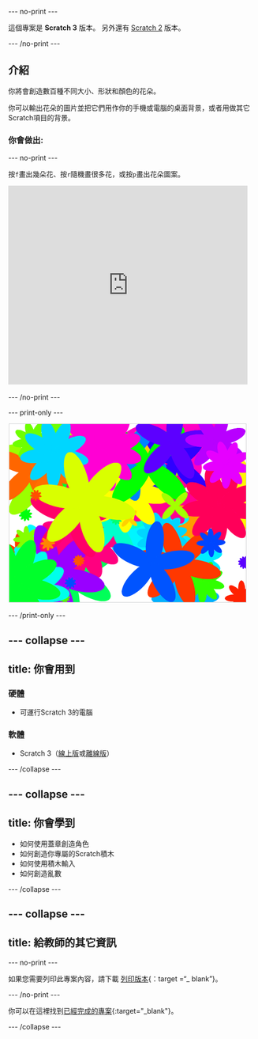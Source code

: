 \--- no-print \---

這個專案是 **Scratch 3** 版本。 另外還有 [Scratch 2](https://projects.raspberrypi.org/en/projects/flower-generator-scratch2) 版本。

\--- /no-print \---

## 介紹

你將會創造數百種不同大小、形狀和顏色的花朵。

你可以輸出花朵的圖片並把它們用作你的手機或電腦的桌面背景，或者用做其它Scratch項目的背景。

### 你會做出:

\--- no-print \---

按` f `畫出幾朵花、按` r `隨機畫很多花，或按` p `畫出花朵圖案。

<div class="scratch-preview">
  <iframe allowtransparency="true" width="485" height="402" src="https://scratch.mit.edu/projects/embed/253355932/?autostart=false" frameborder="0" scrolling="no"></iframe>
</div>

\--- /no-print \---

\--- print-only \---

![隨機花朵](images/flower-random.png)

\--- /print-only \---

## \--- collapse \---

## title: 你會用到

### 硬體

+ 可運行Scratch 3的電腦

### 軟體

+ Scratch 3（[線上版](https://rpf.io/scratch-on)或[離線版](https://rpf.io/scratch-off)）

\--- /collapse \---

## \--- collapse \---

## title: 你會學到

+ 如何使用蓋章創造角色 
+ 如何創造你專屬的Scratch積木
+ 如何使用積木輸入 
+ 如何創造亂數 

\--- /collapse \---

## \--- collapse \---

## title: 給教師的其它資訊

\--- no-print \---

如果您需要列印此專案內容，請下載 [列印版本](https://projects.raspberrypi.org/en/projects/flower-generator/print){：target =“_ blank”}。

\--- /no-print \---

你可以在這裡找到[已經完成的專案](http://rpf.io/p/en/flower-generator-get){:target="_blank"}。

\--- /collapse \---